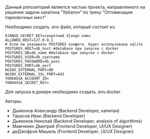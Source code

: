 Данный репозиторий является частью проекта, направленного на решение задачи хакатона "Урбатон" по треку "Оптимизация парковочных мест"

Необходимо создать .env файл, который состоит из:

    DJANGO_SECRET_KEY=секретный django ключ
    ALLOWED_HOST=127.0.0.1
    # Если не указывать POSTGRES конфиги, будет использована sqlite
    POSTGRES_HOST=db_host #database при запуске с docker
    POSTGRES_DB=db_name #database при запуске с docker
    POSTGRES_USER=db_username
    POSTGRES_PASSWORD=db_pass
    POSTGRES_PORT=db_port
    NGINX_EXTERNAL_PORT=80
    NGINX_EXTERNAL_SSL_PORT=443
    YOOKASSA_ACCOUNT_ID=
    YOOKASSA_SECRET_KEY=

Для запуска в докере необходимо создать .env.docker

Авторы:
- Дьяконов Александр (Backend Developer, капитан)
- Тарасов Иван (Backend Developer)
- Дьяконов Николай (Backend Developer, analysis of algorithms)
- Мамченко Дмитрий (Frontend Developer, UI/UX Designer)
- деДжофрой Мишель (Frontend Developer, UI/UX Designer)

